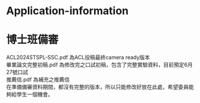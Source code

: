 # Application-information
# 博士班備審
ACL2024STSPL-SSC.pdf 為ACL投稿最終camera ready版本  
畢業論文完整初稿.pdf 為修改完之口試初稿，包含了完整實驗資料，目前預定6月27號口試  
推薦信.pdf 為補充之推薦信  
在準備備審資料期間，都沒有完整的版本，所以只能修改好放在此處，希望委員能夠給學生一個機會。
